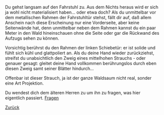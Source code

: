 Du gehst langsam auf den Fahrstuhl zu. Aus dem Nichts heraus wird er sich ja wohl nicht materialisiert 
haben... oder etwa doch?
Als du unmittelbar vor dem metallischen Rahmen der Fahrstuhltür stehst, fällt dir auf, daß allem Anschein nach
diese Erscheinung nur eine Vorderseite, aber keine Seitenwände hat, denn unmittelbar neben dem Rahmen kannst du 
ein paar Meter in den Wald hineinschauen ohne die Seite oder gar die Rückwand des Aufzugs sehen zu können.

Vorsichtig berührst du den Rahmen der linken Schiebetür: er ist solide und fühlt sich kühl und glattpoliert an. 
Als du deine Hand wieder zurückziehst, streifst du unabsichtlich den Zweig eines mittelhohen Strauchs - oder 
genauer gesagt: gleitet deine Hand vollkommen berührungslos durch eben diesen Zweig samt seiner Blätter hindurch...

Offenbar ist dieser Strauch, ja ist der ganze Waldsaum nicht real, sonder eine Art Projektion.

Du wendest dich dem älteren Herren zu um ihn zu fragen, was hier eigentlich passiert. [Fragen](./fragen/fragen.md)

[Zurück](../insel.md)
